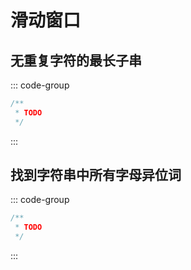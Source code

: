 # 滑动窗口

## 无重复字符的最长子串

::: code-group

```java []
/**
 * TODO
 */
```

:::

## 找到字符串中所有字母异位词

::: code-group

```java []
/**
 * TODO
 */
```

:::
